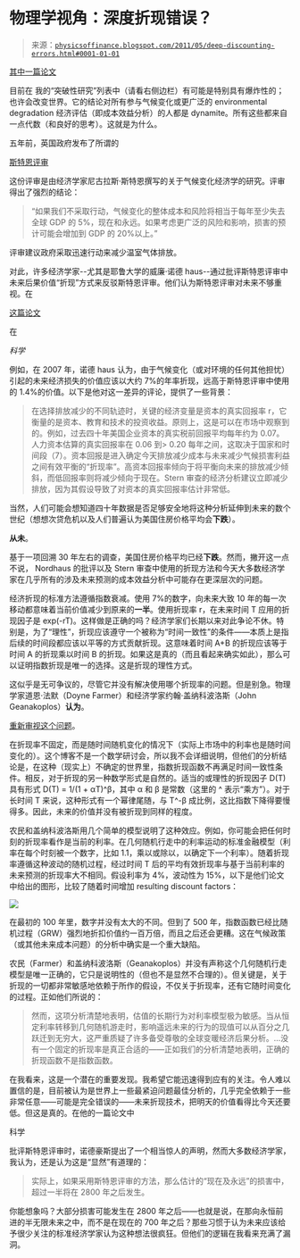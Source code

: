 <!--yml

分类：未分类

日期：2024-05-18 07:08:40

-->

# 物理学视角：深度折现错误？

> 来源：[`physicsoffinance.blogspot.com/2011/05/deep-discounting-errors.html#0001-01-01`](http://physicsoffinance.blogspot.com/2011/05/deep-discounting-errors.html#0001-01-01)

[其中一篇论文](http://ideas.repec.org/p/cwl/cwldpp/1719.html)

目前在 我的“突破性研究”列表中（请看右侧边栏）有可能是特别具有爆炸性的；也许会改变世界。它的结论对所有参与气候变化或更广泛的 environmental degradation 经济评估（即成本效益分析）的人都是 dynamite。所有这些都来自一点代数（和良好的思考）。这就是为什么。

五年前，英国政府发布了所谓的

[斯特恩评审](http://www.hm-treasury.gov.uk/d/CLOSED_SHORT_executive_summary.pdf)

这份评审是由经济学家尼古拉斯·斯特恩撰写的关于气候变化经济学的研究。评审得出了强烈的结论：

> “如果我们不采取行动，气候变化的整体成本和风险将相当于每年至少失去全球 GDP 的 5%，现在和永远。如果考虑更广泛的风险和影响，损害的预计可能会增加到 GDP 的 20%以上。”

评审建议政府采取迅速行动来减少温室气体排放。

对此，许多经济学家--尤其是耶鲁大学的威廉·诺德 haus--通过批评斯特恩评审中未来后果价值“折现”方式来反驳斯特恩评审。他们认为斯特恩评审对未来不够重视。在

[这篇论文](http://nordhaus.econ.yale.edu/nordhaus_stern_science.pdf)

在

*科学*

例如，在 2007 年，诺德 haus 认为，由于气候变化（或对环境的任何其他担忧）引起的未来经济损失的价值应该以大约 7%的年率折现，远高于斯特恩评审中使用的 1.4%的价值。以下是他对这一差异的评论，提供了一些背景：

> 在选择排放减少的不同轨迹时，关键的经济变量是资本的真实回报率 r，它衡量的是资本、教育和技术的投资收益。原则上，这是可以在市场中观察到的。例如，过去四十年美国企业资本的真实税前回报平均每年约为 0.07。人力资本估算的真实回报率在 0.06 到> 0.20 每年之间，这取决于国家和时间段（7）。资本回报是进入确定今天排放减少成本与未来减少气候损害利益之间有效平衡的“折现率”。高资本回报率倾向于将平衡向未来的排放减少倾斜，而低回报率则将减少倾向于现在。Stern 审查的经济分析建议立即减少排放，因为其假设导致了对资本的真实回报率估计非常低。

当然，人们可能会想知道四十年数据是否足够安全地将这种分析延伸到未来的数个世纪（想想次贷危机以及人们普遍认为美国住房价格平均会**下跌**）。

**从未**。

基于一项回溯 30 年左右的调查，美国住房价格平均已经**下跌**。然而，撇开这一点不说， Nordhaus 的批评以及 Stern 审查中使用的折现方法和今天大多数经济学家在几乎所有的涉及未来预测的成本效益分析中可能存在更深层次的问题。

经济折现的标准方法遵循指数衰减。使用 7%的数字，向未来大致 10 年的每一次移动都意味着当前价值减少到原来的**一半**。使用折现率 r，在未来时间 T 应用的折现因子是 exp(-rT)。这样做是正确的吗？经济学家们长期以来对此争论不休。特别是，为了“理性”，折现应该遵守一个被称为“时间一致性”的条件——本质上是指后续的时间段都应该以平等的方式贡献折现。这意味着时间 A+B 的折现应该等于时间 A 的折现乘以时间 B 的折现。如果这是真的（而且看起来确实如此），那么可以证明指数折现是唯一的选择。这是折现的理性方式。

这似乎是无可争议的，尽管它并没有解决使用哪个折现率的问题。但是别急。物理学家道恩·法默（Doyne Farmer）和经济学家约翰·盖纳科波洛斯（John Geanakoplos）**认为**。

[重新审视这个问题](http://ideas.repec.org/p/cwl/cwldpp/1719.html)。

在折现率不固定，而是随时间随机变化的情况下（实际上市场中的利率也是随时间变化的）。这个博客不是一个数学研讨会，所以我不会详细说明，但他们的分析结论是，在这种（现实上）不确定的世界里，指数折现函数不再满足时间一致性条件。相反，对于折现的另一种数学形式是自然的。适当的或理性的折现因子 D(T) 具有形式 D(T) = 1/(1 + αT)^β，其中 α 和 β 是常数（这里的 ^ 表示“乘方”）。对于长时间 T 来说，这种形式有一个幂律尾随，与 T^-β 成比例，这比指数下降得要慢得多。因此，未来的价值并没有被折现到同样的程度。

农民和盖纳科波洛斯用几个简单的模型说明了这种效应。例如，你可能会把任何时刻的折现率看作是当前的利率。在几何随机行走中的利率运动的标准金融模型（利率在每个时刻被一个数字，比如 1.1，乘以或除以，以确定下一个利率）。随着折现率遵循这种波动的随机过程，经过时间 T 后的平均有效折现率与基于当前利率的未来预测的折现率大不相同。假设利率为 4%，波动性为 15%，以下是他们论文中给出的图形，比较了随着时间增加 resulting discount factors：

![](https://blogger.googleusercontent.com/img/b/R29vZ2xl/AVvXsEisxdEAacHr7modfOA_X-xWH_J-vwqnOVoeIeqbE2DDo02eD3vJH_5qrgGdSvLghLIoU6E5rOIkzAl01wbGguGVPnG8In75ackg8govPmiTM7grtoLeAsyfTkci2Lzs0yhhyn5lYvOs2gs3/s1600/discounting.jpg)

在最初的 100 年里，数字并没有太大的不同。但到了 500 年，指数函数已经比随机过程（GRW）强烈地折扣价值约一百万倍，而且之后还会更糟。这在气候政策（或其他未来成本问题）的分析中确实是一个重大缺陷。

农民（Farmer）和盖纳科波洛斯（Geanakoplos）并没有声称这个几何随机行走模型是唯一正确的，它只是说明性的（但也不是显然不合理的）。但关键是，关于折现的一切都非常敏感地依赖于所作的假设，不仅关于折现率，还有它随时间变化的过程。正如他们所说的：

> 然而，这项分析清楚地表明，估值的长期行为对利率模型极为敏感。当从恒定利率转移到几何随机游走时，影响遥远未来的行为的现值可以从百分之几跃迁到无穷大，这严重质疑了许多备受尊敬的全球变暖经济后果分析。...没有一个固定的折现率是真正合适的——正如我们的分析清楚地表明，正确的折现函数不是指数函数。

在我看来，这是一个潜在的重要发现。我希望它能迅速得到应有的关注。令人难以置信的是，目前被认为是世界上一些最紧迫问题最佳分析的，几乎完全依赖于一些非常任意——可能是完全错误的——未来折现技术，把明天的价值看得比今天还要低。但这是真的。在他的一篇论文中

科学

批评斯特恩评审时，诺德豪斯提出了一个相当惊人的声明，然而大多数经济学家，我认为，还是认为这是“显然”有道理的：

> 实际上，如果采用斯特恩评审的方法，那么估计的“现在及永远”的损害中，超过一半将在 2800 年之后发生。

你能想象吗？大部分损害可能发生在 2800 年之后——也就是说，在那向永恒前进的半无限未来之中，而不是在现在的 700 年之后？那些习惯于认为未来应该给予很少关注的标准经济学家认为这种想法很疯狂。但他们的逻辑在我看来充满了漏洞。

